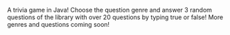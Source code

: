 A trivia game in Java! Choose the question genre and answer 3 random questions of the library with over 20 questions by typing true or false! More genres and questions coming soon!
